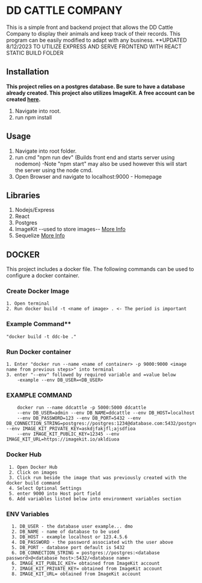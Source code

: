 
# DD CATTLE COMPANY
  This is a simple front and backend project that allows the DD Cattle Company to display their animals and keep track of their records. This program can be easily modified to adapt with any business.
  **UPDATED 8/12/2023 TO UTILIZE EXPRESS AND SERVE FRONTEND WITH REACT STATIC BUILD FOLDER

## Installation
  **This project relies on a postgres database. Be sure to have a database already created. This project also utilizes ImageKit. A free account can be created [here](https://imagekit.io/).**
  1. Navigate into root.
  2. run npm install

## Usage
  1. Navigate into root folder.
 2. run cmd "npm run dev" (Builds front end and starts server using nodemon)
    -Note "npm start" may also be used however this will start the server using the node cmd.
  6. Open Browser and navigate to localhost:9000 - Homepage
## Libraries
  1. Nodejs/Express
  2. React
  3. Postgres
  4. ImageKit --used to store images-- [More Info](https://imagekit.io/)
  5. Sequelize [More Info ](https://sequelize.org/) 
    

  ## DOCKER
  This project includes a docker file. The following commands can be used to configure a docker container.
  ### Create Docker Image
    1. Open terminal
    2. Run docker build -t <name of image> . <- The period is important   
   ### Example Command**
    "docker build -t ddc-be ."
  ### Run Docker container
    1. Enter "docker run --name <name of container> -p 9000:9000 <image name from previous steps>" into terminal   
    3. enter "--env" followed by required variable and =value below
        -example --env DB_USER=<DB_USER>
        
   ### EXAMPLE COMMAND
        docker run --name ddcattle -p 5000:5000 ddcattle 
        --env DB_USER=admin --env DB_NAME=ddcattle --env DB_HOST=localhost 
        --env DB_PASSWORD=123 --env DB_PORT=5432 --env DB_CONNECTION_STRING=postgres://postgres:1234@database.com:5432/postgres --env IMAGE_KIT_PRIVATE_KEY=askdjfakjfl;ajsdfioa 
        --env IMAGE_KIT_PUBLIC_KEY=12345 --env IMAGE_KIT_URL=https://imagekit.io/akldiuoa
   ### Docker Hub
     1. Open Docker Hub
     2. Click on images
     3. Click run beside the image that was previously created with the docker build command
     4. Select Optional Settings
     5. enter 9000 into Host port field
     6. Add variables listed below into environment variables section

   ### ENV Variables
      1. DB_USER - the database user example... dmo      
      2. DB_NAME - name of database to be used
      3. DB_HOST - example localhost or 123.4.5.6
      4. DB_PASSWORD - the password associated with the user above
      5. DB_PORT - database port default is 5432
      6. DB_CONNECTION_STRING = postgres://postgres:<database password>@<database host>:5432/<database name>
      6. IMAGE_KIT_PUBLIC_KEY= obtained from ImageKit account
      7. IMAGE_KIT_PRIVATE_KEY= obtained from ImageKit account
      8. IMAGE_KIT_URL= obtained from ImageKit account



